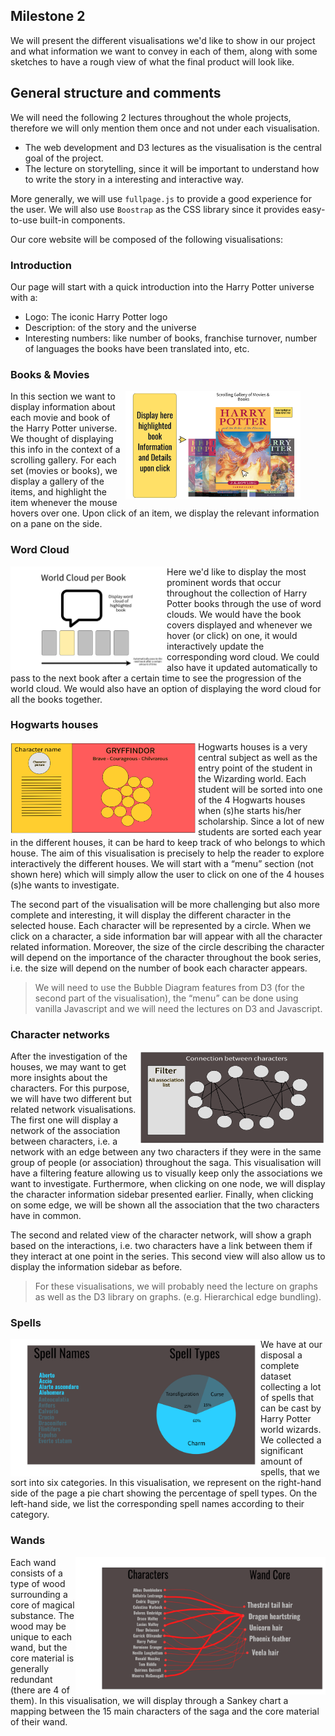 ## Milestone 2

We will present the different visualisations we'd like to show in our project and what information we want to convey in each of them, along with some sketches to have a rough view of what the final product will look like. 

## General structure and comments
We will need the following 2 lectures throughout the whole projects, therefore we will only mention them once and not under each visualisation.

 - The web development and D3 lectures as the visualisation is the central goal of the project.
 - The lecture on storytelling, since it will be important to understand how to write the story in a interesting and interactive way.

More generally, we will use `fullpage.js` to provide a good experience for the user. We will also use `Boostrap` as the CSS library since it provides easy-to-use built-in components.

Our core website will be composed of the following visualisations:

### Introduction
Our page will start with a quick introduction into the Harry Potter universe with a:
- Logo: The iconic Harry Potter logo
- Description: of the story and the universe
- Interesting numbers: like number of books, franchise turnover, number of languages the books have been translated into, etc.
### Books & Movies 
<figure>
    <img align="right" width="280" src="images/scrolling_gallery_hp_example.png"></img>
</figure>

In this section we want to display information about each movie and book of the Harry Potter universe. We thought of displaying this info in the context of a scrolling gallery. For each set (movies or books), we display a gallery of the items, and highlight the item whenever the mouse hovers over one. Upon click of an item, we display the relevant information on a pane on the side.

### Word Cloud
<img align="left" width="250" src="images/word_cloud.png"></img>

Here we'd like to display the most prominent words that occur throughout the collection of Harry Potter books through the use of word clouds. We would have the book covers displayed and whenever we hover (or click) on one, it would interactively update the corresponding word cloud. We could also have it updated automatically to pass to the next book after a certain time to see the progression of the world cloud. We would also have an option of displaying the word cloud for all the books together.


### Hogwarts houses
<img align="left" width="300" height="150" src="images/houses.png"></img>
Hogwarts houses is a very central subject as well as the entry point of the student in the Wizarding world. Each student will be sorted into one of the 4 Hogwarts houses when (s)he starts his/her scholarship. Since a lot of new students are sorted each year in the different houses, it can be hard to keep track of who belongs to which house. The aim of this visualisation is precisely to help the reader to explore interactively the different houses. We will start with a “menu” section (not shown here) which will simply allow the user to click on one of the 4 houses (s)he wants to investigate. 

The second part of the visualisation will be more challenging but also more complete and interesting, it will display the different character in the selected house. Each character will be represented by a circle. When we click on a character, a side information bar will appear with all the character related information. Moreover, the size of the circle describing the character will depend on the importance of the character throughout the book series, i.e. the size will depend on the number of book each character appears. 

> We will need to use the Bubble Diagram features from D3 (for the second part of the visualisation),  the “menu” can be done using vanilla Javascript and we will need the lectures on D3 and Javascript. 

### Character networks
<img align="right" width="300" height="150" src="images/network.png"></img>
After the investigation of the houses, we may want to get more insights about the characters. For this purpose, we will have two different but related network visualisations.
The first one will display a network of the association between characters, i.e. a network with an edge between any two characters if they were in the same group of people (or association) throughout the saga. This visualisation will have a filtering feature allowing us to visually keep only the associations we want to investigate. Furthermore, when clicking on one node, we will display the character information sidebar presented earlier. Finally, when clicking on some edge, we will be shown all the association that the two characters have in common.
 
The second and related view of the character network, will show a graph based on the interactions, i.e. two characters have a link between them if they interact at one point in the series. This second view will also allow us to display the information sidebar as before.

> For these visualisations, we will probably need the lecture on graphs as well as the D3 library on graphs. (e.g. Hierarchical edge bundling).

### Spells
<img align="left" width="400" height="220" src="images/spellPiechart.png"></img>
We have at our disposal a complete dataset collecting a lot of spells that can be cast by Harry Potter world wizards. We collected a significant amount of spells, that we sort into six categories.
In this visualisation, we represent on the right-hand side of the page a pie chart showing the percentage of spell types. On the left-hand side, we list the corresponding spell names according to their category. 




### Wands
<img align="right" width="400" height="220" src="images/characterToWand.png"></img>
Each wand consists of a type of wood surrounding a core of magical substance. The wood may be unique to each wand, but the core material is generally redundant (there are 4 of them). In this visualisation, we will display through a Sankey chart a mapping between the 15 main characters of the saga and the core material of their wand.


